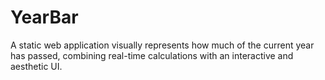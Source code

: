 # YearBar
A static web application visually represents how much of the current year has passed, combining real-time calculations with an interactive and aesthetic UI.
